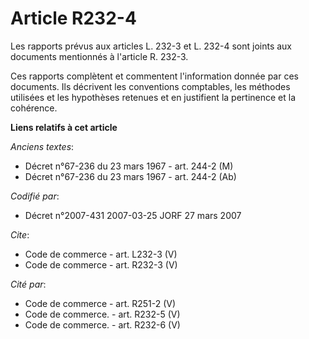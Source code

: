 # Article R232-4

Les rapports prévus aux articles L. 232-3 et L. 232-4 sont joints aux documents mentionnés à l'article R. 232-3. 

Ces rapports complètent et commentent l'information donnée par ces documents. Ils décrivent les conventions comptables, les
méthodes utilisées et les hypothèses retenues et en justifient la pertinence et la cohérence.

**Liens relatifs à cet article**

_Anciens textes_:

  - Décret n°67-236 du 23 mars 1967 - art. 244-2 (M)
  - Décret n°67-236 du 23 mars 1967 - art. 244-2 (Ab)

_Codifié par_:

  - Décret n°2007-431 2007-03-25 JORF 27 mars 2007

_Cite_:

  - Code de commerce - art. L232-3 (V)
  - Code de commerce - art. R232-3 (V)

_Cité par_:

  - Code de commerce - art. R251-2 (V)
  - Code de commerce. - art. R232-5 (V)
  - Code de commerce. - art. R232-6 (V)
